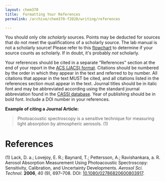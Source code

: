 ```yaml
---
layout: chem370
title:  Formatting Your References
permalink: /archive/chem370-f2020/writing/references

---
```


You should only cite *scholarly* sources.  Points may be deducted for sources that do not meet the qualifications of a scholarly source.  The lab manual is not a scholarly source!  Please refer to this [flowchart](https://www.library.illinois.edu/ugl/howdoi/scholarly/) to determine if your source counts as scholarly.  If in doubt, it's probably *not* scholarly.  

Your references should be cited in a separate "References" section at the end of your report in the [ACS (JACS) format](https://libguides.williams.edu/citing/acs).  Citations should be numbered by the order in which they appear in the text and referred to by number.  All citations that appear in the text MUST be cited, and all citations listed in the references section must appear in the text.  Journal titles should be in italic font and may be abbreviated according using the standard journal abbreviation found in the [CASSI database](https://cassi.cas.org/).  Year of publishing should be in bold font.  Include a DOI number in your references.

**Example of citing a Journal Article:**

> Photoacoustic spectroscopy is a sensitive technique for measuring light absorption by atmospheric aerosols. (1)

# References

(1) Lack, D. a.; Lovejoy, E. R.; Baynard, T.; Pettersson, A.; Ravishankara, a. R. Aerosol Absorption Measurement Using Photoacoustic Spectroscopy: Sensitivity, Calibration, and Uncertainty Developments. *Aerosol Sci. Technol.* **2006**, 40 (9), 697–708. DOI: [10.1080/02786820600803917](https://doi.org/10.1080/02786820600803917).
